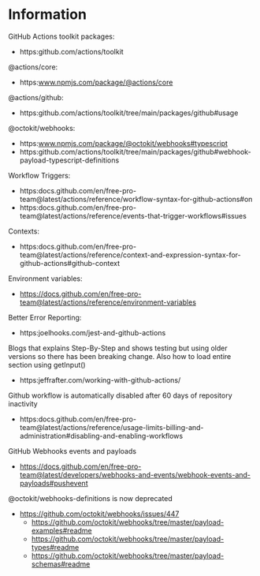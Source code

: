 # Information

GitHub Actions toolkit packages:

- https:github.com/actions/toolkit

@actions/core:

- https:www.npmjs.com/package/@actions/core

@actions/github:

- https:github.com/actions/toolkit/tree/main/packages/github#usage

@octokit/webhooks:

- https:www.npmjs.com/package/@octokit/webhooks#typescript
- https:github.com/actions/toolkit/tree/main/packages/github#webhook-payload-typescript-definitions

Workflow Triggers:

- https:docs.github.com/en/free-pro-team@latest/actions/reference/workflow-syntax-for-github-actions#on
- https:docs.github.com/en/free-pro-team@latest/actions/reference/events-that-trigger-workflows#issues

Contexts:

- https:docs.github.com/en/free-pro-team@latest/actions/reference/context-and-expression-syntax-for-github-actions#github-context

Environment variables:

- https://docs.github.com/en/free-pro-team@latest/actions/reference/environment-variables

Better Error Reporting:

- https:joelhooks.com/jest-and-github-actions

Blogs that explains Step-By-Step and shows testing but using older versions so there has been breaking change. Also how to load entire section using getInput()

- https:jeffrafter.com/working-with-github-actions/

Github workflow is automatically disabled after 60 days of repository inactivity

- https:docs.github.com/en/free-pro-team@latest/actions/reference/usage-limits-billing-and-administration#disabling-and-enabling-workflows

GitHub Webhooks events and payloads

- https://docs.github.com/en/free-pro-team@latest/developers/webhooks-and-events/webhook-events-and-payloads#pushevent

@octokit/webhooks-definitions is now deprecated

- https://github.com/octokit/webhooks/issues/447
  - https://github.com/octokit/webhooks/tree/master/payload-examples#readme
  - https://github.com/octokit/webhooks/tree/master/payload-types#readme
  - https://github.com/octokit/webhooks/tree/master/payload-schemas#readme
